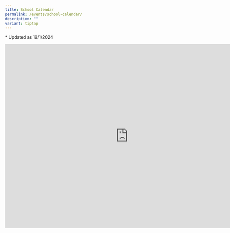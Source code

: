 ```yaml
---
title: School Calendar
permalink: /events/school-calendar/
description: ""
variant: tiptap
---
```

<p>* Updated as 19/1/2024</p><div class="iframe-wrapper"><iframe style="border: 0" height="600" width="800" allowfullscreen="true" frameborder="0" src="https://calendar.google.com/calendar/embed?src=smsscalendar%40gmail.com&amp;ctz=Asia%2FSingapore"></iframe></div><p></p>